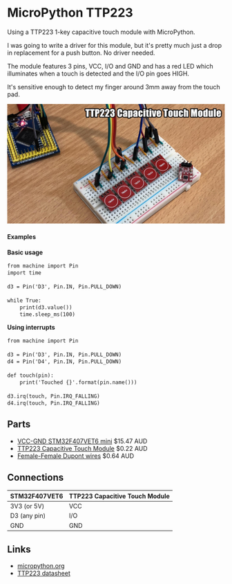 # MicroPython TTP223

Using a TTP223 1-key capacitive touch module with MicroPython.

I was going to write a driver for this module, but it's pretty much just a drop in replacement for a push button. No driver needed.

The module features 3 pins, VCC, I/O and GND and has a red LED which illuminates when a touch is detected and the I/O pin goes HIGH.

It's sensitive enough to detect my finger around 3mm away from the touch pad.

![demo](docs/demo.jpg)

#### Examples

**Basic usage**

```
from machine import Pin
import time

d3 = Pin('D3', Pin.IN, Pin.PULL_DOWN)

while True:
    print(d3.value())
    time.sleep_ms(100)
```

**Using interrupts**

```
from machine import Pin

d3 = Pin('D3', Pin.IN, Pin.PULL_DOWN)
d4 = Pin('D4', Pin.IN, Pin.PULL_DOWN)

def touch(pin):
    print('Touched {}'.format(pin.name()))

d3.irq(touch, Pin.IRQ_FALLING)
d4.irq(touch, Pin.IRQ_FALLING)
```

## Parts

* [VCC-GND STM32F407VET6 mini](https://www.aliexpress.com/item/STM32F407VET6-Mini-version-of-the-core-board-STM32-minimum-system-version/32709285751.html) $15.47 AUD
* [TTP223 Capacitive Touch Module](https://www.aliexpress.com/item/5PCS-LOT-NEW-TTP223-Touch-button-Module-Capacitor-type-Single-Channel-Self-Locking-Touch-switch-sensor/32416625219.html) $0.22 AUD
* [Female-Female Dupont wires](https://www.aliexpress.com/item/10pcs-10cm-2-54mm-1p-1p-Pin-Male-to-Male-Color-Breadboard-Cable-Jump-Wire-Jumper/32636873838.html) $0.64 AUD

## Connections

STM32F407VET6 | TTP223 Capacitive Touch Module
------------- | -----------------
3V3 (or 5V)   | VCC
D3 (any pin)  | I/O
GND           | GND

## Links

* [micropython.org](http://micropython.org)
* [TTP223 datasheet](https://infusionsystems.com/support/TTP223.pdf)
